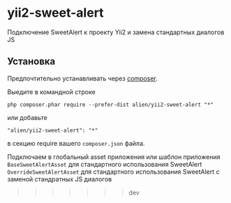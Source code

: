 # yii2-sweet-alert

Подключение SweetAlert к проекту Yii2 и замена стандартных диалогов JS

Установка
------------

Предпочтительно устанавливать через [composer](http://getcomposer.org/download/).

Выедите в командной строке

```
php composer.phar require --prefer-dist alien/yii2-sweet-alert "*"
```

или добавьте

```
"alien/yii2-sweet-alert": "*"
```

в секцию require  вашего `composer.json` файла.

Подключаем в глобальный asset приложения или шаблон приложения 
`BaseSweetAlertAsset` для стандартного использования SweetAlert
`OverrideSweetAlertAsset` для стандартного использования SweetAlert с заменой стандратных JS диалогов
>>>>>>> dev
